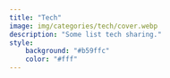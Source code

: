```yaml
---
title: "Tech"
image: img/categories/tech/cover.webp
description: "Some list tech sharing."
style:
    background: "#b59ffc"
    color: "#fff"
---
```

